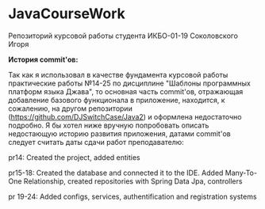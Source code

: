 # JavaCourseWork
Репозиторий курсовой работы студента ИКБО-01-19 Соколовского Игоря

**История commit'ов:**

Так как я использовал в качестве фундамента курсовой работы практические работы №14-25 по дисциплине "Шаблоны программных платформ языка Джава", то основная часть commit'ов, отражающая добавление базового функционала в приложение, находится, к сожалению, на другом репозитории (https://github.com/DJSwitchCase/Java2) и оформлена недостаточно подробно. Я бы хотел ниже вручную попробовать описать недостающую историю развития приложения, датами commit'ов следует считать даты сдачи работ преподавателю:


pr14: Created the project, added entities


pr15-18: Created the database and connected it to the IDE. Added Many-To-One Relationship, created repositories with Spring Data Jpa, controllers


pr 19-24: Added configs, services, authentification and registration systems

